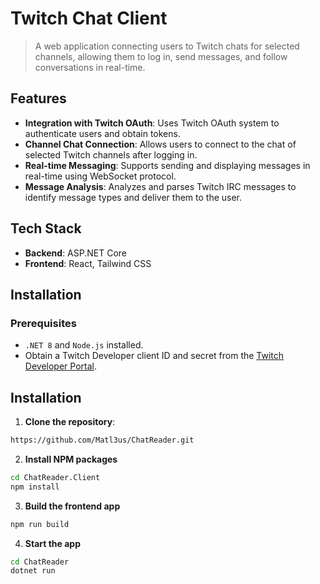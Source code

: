 # Twitch Chat Client

> A web application connecting users to Twitch chats for selected channels, allowing them to log in, send messages, and follow conversations in real-time.

## Features

- **Integration with Twitch OAuth**: Uses Twitch OAuth system to authenticate users and obtain tokens.
- **Channel Chat Connection**: Allows users to connect to the chat of selected Twitch channels after logging in.
- **Real-time Messaging**: Supports sending and displaying messages in real-time using WebSocket protocol.
- **Message Analysis**: Analyzes and parses Twitch IRC messages to identify message types and deliver them to the user.

## Tech Stack

- **Backend**: ASP.NET Core
- **Frontend**: React, Tailwind CSS

## Installation

### Prerequisites

- `.NET 8` and `Node.js` installed.
- Obtain a Twitch Developer client ID and secret from the [Twitch Developer Portal](https://dev.twitch.tv/).

## Installation

1. **Clone the repository**:
```bash
https://github.com/Matl3us/ChatReader.git
```
2.  **Install NPM packages**
```bash
cd ChatReader.Client
npm install
```
3. **Build the frontend app**
```bash
npm run build
```
4. **Start the app**
```bash
cd ChatReader
dotnet run
```
